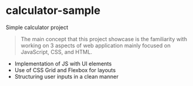 # calculator-sample
Simple calculator project
> The main concept that this project showcase is the familiarity with working on 3 aspects of web application mainly focused on JavaScript, CSS, and HTML.

- Implementation of JS with UI elements
- Use of CSS Grid and Flexbox for layouts
- Structuring user inputs in a clean manner
